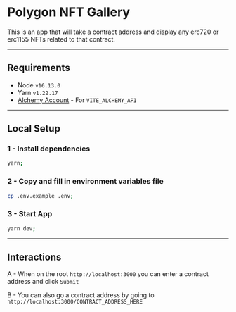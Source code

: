 # Polygon NFT Gallery

This is an app that will take a contract address and display any erc720 or erc1155 NFTs related to that contract.

---

## Requirements

- Node `v16.13.0`
- Yarn `v1.22.17`
- [Alchemy Account](https://www.alchemy.com) - For `VITE_ALCHEMY_API`

---

## Local Setup

### 1 - Install dependencies

```bash
yarn;
```

### 2 - Copy and fill in environment variables file

```bash
cp .env.example .env;
```

### 3 - Start App

```bash
yarn dev;
```

---

## Interactions

A - When on the root `http://localhost:3000` you can enter a contract address and click `Submit`

B - You can also go a contract address by going to `http://localhost:3000/CONTRACT_ADDRESS_HERE`
